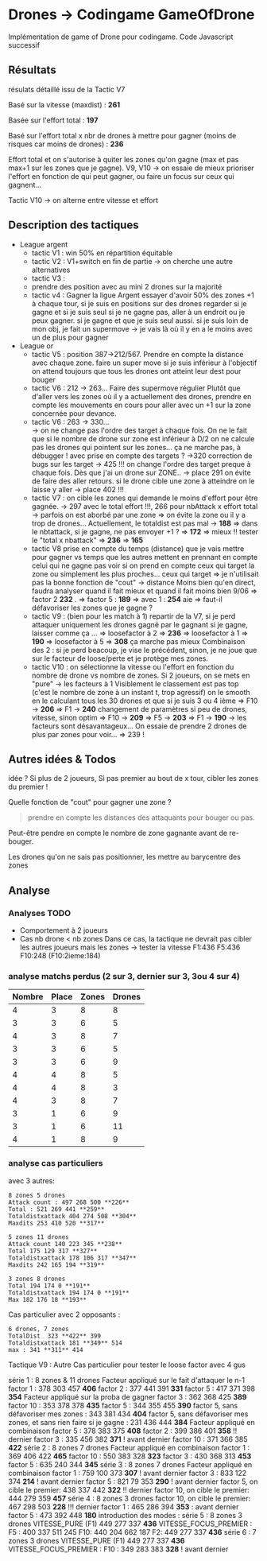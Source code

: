 # Drones -> Codingame GameOfDrone

Implémentation de game of Drone pour codingame. Code Javascript successif

## Résultats

résulats détaillé issu de la Tactic V7

Basé sur la vitesse (maxdist) : **261**

Basée sur l'effort total : **197**

Basé sur l'effort total x nbr de drones à mettre pour gagner (moins de risques car moins de drones) : **236**

Effort total et on s'autorise à quiter les zones qu'on gagne (max et pas max+1 sur les zones que je gagne).
V9, V10 -> on essaie de mieux prioriser l'effort en fonction de qui peut gagner, ou faire un focus sur ceux qui gagnent...

Tactic V10 -> on alterne entre vitesse et effort  

## Description des tactiques

* League argent
  * tactic V1 : win 50% en répartition équitable
  * tactic V2 : V1+switch en fin de partie -> on cherche une autre alternatives
  * tactic V3 :
  * prendre des position avec au mini 2 drones sur la majorité
  * tactic v4 : Gagner la ligue Argent
    essayer d'avoir 50% des zones +1
    à chaque tour, si je suis en positions sur des drones regarder si je gagne et si je suis seul
    si je ne gagne pas, aller à un endroit ou je peux gagner.
    si je gagne et que je suis seul aussi.
    si je suis loin de mon obj, je fait un
    supermove -> je vais là où il y en a le moins avec un de plus pour gagner
* League or
  * tactic V5 : position 387->212/567. Prendre en compte la distance avec chaque zone.
    faire un super move si je suis inférieur à l'objectif
    on attend toujours que tous les drones ont atteint leur dest pour bouger
  * tactic V6 : 212 -> 263... Faire des supermove régulier
    Plutôt que d'aller vers les zones où il y a actuellement des drones,
    prendre en compte les mouvements en cours pour aller avec un +1 sur la zone concernée pour devance.
  * tactic V6 : 263 -> 330...  
    -> on ne change pas l'ordre des target à chaque fois. On ne le fait que si le nombre de drone sur zone est inférieur à D/2
    on ne calcule pas les drones qui pointent sur les zones... ça ne marche pas, à débugger !
    avec prise en compte des targets ? ->320
    correction de bugs sur les target -> 425 !!!
    on  change l'ordre des target preque à chaque fois. Dès que j'ai un drone sur ZONE..
    ->  place 291
    on évite de faire des aller retours. si le drone cible une zone à atteindre on le laisse y aller
    -> place 402 !!!
  * tactic V7 :
    on cible les zones qui demande le moins d'effort pour être gagnée.
    -> 297 avec le total effort !!!, 266 pour nbAttack x effort total
    -> parfois on est aborbé par une zone => on évite la zone ou il y a trop de drones...
    Actuellement, le totaldist est pas mal -> **188**
    => dans le nbtattack, si je gagne, ne pas envoyer +1 ? => **172** => mieux !!
    tester le "total x nbattack" => **236**
    => **165**
  * tactic V8
    prise en compte du temps (distance) que je vais mettre pour gagner vs temps que les autres mettent
    en prennant en compte celui qui ne gagne pas
    voir si on prend en compte ceux qui target la zone ou simplement les plus proches...
    ceux qui target => je n'utilisait pas la bonne fonction de "cout" -> distance
    Moins bien qu'en direct, faudra analyser quand il fait mieux et quand il fait moins bien
    9/06
    => factor 2 **232** .
    => factor 5 : **189**
    => avec 1 : **254** aie
    => faut-il défavoriser les zones que je gagne ?
  * tactic V9 : (bien pour les match à 1)
    repartir de la V7,
    si je perd  attaquer uniquement les drones gagné par le gagnant
    si je gagne, laisser comme ça ...
    => loosefactor à 2 => **236**
    => loosefactor à 1 => **190**
    => loosefactor à 5 => **308**
    ça marche pas mieux
    Combinaison des 2 : si je perd beacoup, je vise le précédent, sinon, je ne joue que sur le facteur de loose/perte et je protège mes zones.
  * tactic V10 : on sélectionne la vitesse ou l'effort en fonction du nombre de drone vs nombre de zones.
    Si 2 joueurs, on se mets en "pure" -> les facteurs à 1
    Visiblement le classement est pas top (c'est le nombre de zone à un instant t, trop agressif)
    on le smooth en le calculant tous les 30 drones et que si je suis 3 ou 4 ième
    => F10 -> **206**
    => F1 -> **240**
    changement de paramètres si peu de drones, vitesse, sinon optim
    => F10 -> **209**
    => F5 -> **203**
    => F1 -> **190** -> les facteurs sont désavantageux...
    On essaie de prendre 2 drones de plus par zones pour voir... => 239 !

## Autres idées & Todos

idée ?
Si plus de 2 joueurs, Si pas premier au bout de    x tour, cibler les zones du premier !

Quelle fonction de "cout" pour gagner une zone ?
> prendre en compte les distances des attaquants pour bouger ou pas.

Peut-être pendre en compte le nombre de zone gagnante avant de re-bouger.

Les drones qu'on ne sais pas positionner, les mettre au barycentre des zones

## Analyse

### Analyses TODO

* Comportement à 2 joueurs
* Cas nb drone < nb zones
  Dans ce cas, la tactique ne devrait pas cibler les autres joueurs mais les zones
  -> tester la vitesse F1:436 F5:436 F10:248 (F10:2ieme:184)

### analyse matchs perdus (2 sur 3, dernier sur 3, 3ou 4 sur 4)

Nombre  | Place   | Zones   | Drones
--------|---------|---------|-------
4       | 3       | 8       | 8
3       | 3       | 6       | 5
4       | 3       | 8       | 7
3       | 3       | 6       | 5
3       | 3       | 6       | 9
4       | 4       | 8       | 5
4       | 4       | 8       | 3
4       | 3       | 8       | 7
3       | 1       | 6       | 9
3       | 1       | 6       | 11
4       | 1       | 8       | 9

### analyse cas particuliers

avec 3 autres:

    8 zones 5 drones
    Attack count : 497 268 500 **226**
    Total : 521 269 441 **259**
    Totaldistxattack 404 274 508 **304**
    Maxdits 253 410 520 **317**

    5 zones 11 drones
    Attack count 140 223 345 **238**
    Total 175 129 317 **327**
    Totaldistxattack 178 106 317 **347**
    Maxdits 242 165 194 **319**

    3 zones 8 drones
    Total 194 174 0 **191**
    Totaldistxattack 194 174 0 **191**
    Max 182 176 18 **193**

Cas particulier avec 2 opposants :

    6 drones, 7 zones
    TotalDist  323 **422** 399
    Totaldistxattack 181 **349** 514
    max : 341 **311** 414

Tactique V9 : Autre Cas particulier pour tester le loose factor avec 4 gus

  série 1 : 8 zones & 11 drones
    Facteur appliqué sur le fait d'attaquer le n-1
      factor 1 : 378 303 457 **406**
      factor 2 : 377 441 391 **331**
      factor 5 : 417 371 398 **354**
    Facteur appliqué sur la proba de gagner
      factor 3 : 362 368 425 **389**
      factor 10 : 353 378 378 **435**
      factor 5 : 344 355 455 **390**
      factor 5, sans défavoriser mes zones : 343 381 434 **404**
      factor 5, sans défavoriser mes zones, et sans rien faire si je gagne : 231 436 444 **384**
    Facteur appliqué en combinaison
      factor 5 : 378 383 375 **408**
      factor 2 : 399 386 401 **358** !! dernier
      factor 3 : 335 456 382 **371** ! avant dernier
      factor 10 : 371 366 385 **422**
 série 2 : 8 zones 7 drones
    Facteur appliqué en combinaison
      factor 1 : 369 406 422 **465**
      factor 10 : 550 383 328 **323**
      factor 3 : 430 368 313 **453**
      factor 5 : 635 240 344 **345**
  série 3 : 8 zones 7 drones
    Facteur appliqué en combinaison
      factor 1 : 759 100 373 **307** ! avant dernier
      factor 3 : 833 122 374 **214** ! avant dernier
      factor 5 : 821 79 353 **290** ! avant dernier
      factor 5, on cible le premier: 438 337 442 **322** !!  dernier
      factor 10, on cible le premier: 444 279 359 **457**
  série 4 : 8 zones 3 drones
      factor 10, on cible le premier: 467 298 503 **228** !!! dernier
      factor 1 : 465 286 394 **353** : avant dernier
      factor 5 : 473 392 448 **180**
      introduction des modes :
  série 5 : 8 zones 3 drones
      VITESSE_PURE (F1)
        449 277 337 **436**
      VITESSE_FOCUS_PREMIER :
        F5 : 400 337 511 245
        F10: 440 204 662 187
        F2: 449 277 337 **436**
  série 6 : 7 zones 3 drones
      VITESSE_PURE (F1)
        449 277 337 **436**
      VITESSE_FOCUS_PREMIER :
        F10 : 349 283 383 **328** ! avant dernier
